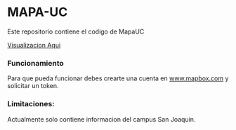 # MAPA-UC

Este repositorio contiene el codigo de MapaUC


[Visualizacion Aqui](https://ibgarrido.cl/vis/mapaUC/map.html)


### Funcionamiento

Para que pueda funcionar debes crearte una cuenta en www.mapbox.com y solicitar un token.



### Limitaciones:

Actualmente solo contiene informacion del campus San Joaquin.

